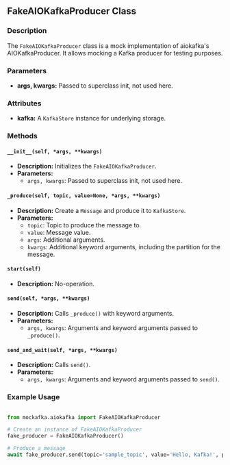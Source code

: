 ## FakeAIOKafkaProducer Class

### Description
The `FakeAIOKafkaProducer` class is a mock implementation of aiokafka's AIOKafkaProducer. It allows mocking a Kafka producer for testing purposes.

### Parameters
- **args, kwargs:** Passed to superclass init, not used here.

### Attributes
- **kafka:** A `KafkaStore` instance for underlying storage.

### Methods

#### `__init__(self, *args, **kwargs)`
- **Description:** Initializes the `FakeAIOKafkaProducer`.
- **Parameters:**
  - `args, kwargs`: Passed to superclass init, not used here.

#### `_produce(self, topic, value=None, *args, **kwargs)`
- **Description:** Create a `Message` and produce it to `KafkaStore`.
- **Parameters:**
  - `topic`: Topic to produce the message to.
  - `value`: Message value.
  - `args`: Additional arguments.
  - `kwargs`: Additional keyword arguments, including the partition for the message.

#### `start(self)`
- **Description:** No-operation.

#### `send(self, *args, **kwargs)`
- **Description:** Calls `_produce()` with keyword arguments.
- **Parameters:**
  - `args, kwargs`: Arguments and keyword arguments passed to `_produce()`.

#### `send_and_wait(self, *args, **kwargs)`
- **Description:** Calls `send()`.
- **Parameters:**
  - `args, kwargs`: Arguments and keyword arguments passed to `send()`.

### Example Usage

```python

from mockafka.aiokafka import FakeAIOKafkaProducer

# Create an instance of FakeAIOKafkaProducer
fake_producer = FakeAIOKafkaProducer()

# Produce a message
await fake_producer.send(topic='sample_topic', value='Hello, Kafka!', partition=0)
``` 
